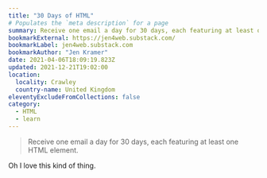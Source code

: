 ```yaml
---
title: "30 Days of HTML"
# Populates the `meta description` for a page
summary: Receive one email a day for 30 days, each featuring at least one HTML element.
bookmarkExternal: https://jen4web.substack.com/
bookmarkLabel: jen4web.substack.com
bookmarkAuthor: "Jen Kramer"
date: 2021-04-06T18:09:19.823Z
updated: 2021-12-21T19:02:00
location:
  locality: Crawley
  country-name: United Kingdom
eleventyExcludeFromCollections: false
category:
  - HTML
  - learn
---
```


> Receive one email a day for 30 days, each featuring at least one HTML element.

Oh I love this kind of thing.
